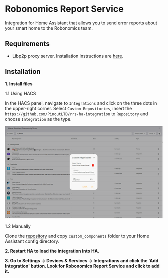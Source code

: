# Robonomics Report Service
Integration for Home Assistant that allows you to send error reports about your smart home to the Robonomics team.

## Requirements
* Libp2p proxy server. Installation instructions are [here](https://github.com/PinoutLTD/libp2p-ws-proxy).

## Installation

**1. Install files**

1.1 Using HACS

In the HACS panel, navigate to `Integrations` and click on the three dots in the upper-right corner. Select `Custom Repositories`, insert the `https://github.com/PinoutLTD/rrs-ha-integration` to `Repository` and choose `Integration` as the type.

![hacs](media/hacs.png)

1.2 Manually

Clone the [repository](https://github.com/PinoutLTD/rrs-ha-integration) and copy `custom_components` folder to your Home Assistant config directory.

**2. Restart HA to load the integration into HA.**

**3. Go to Settings -> Devices & Services -> Integrations and click the 'Add Integration' button. Look for Robonomics Report Service and click to add it.**

